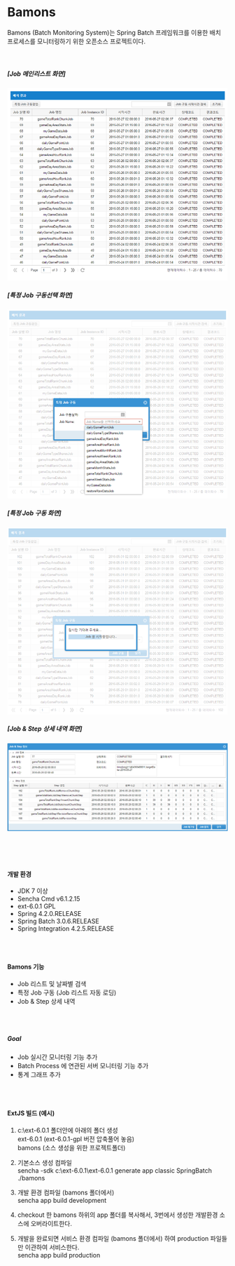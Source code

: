 # Bamons

Bamons (Batch Monitoring System)는 Spring Batch 프레임워크를 이용한 배치 프로세스를 모니터링하기 위한 오픈소스 프로젝트이다.
<br><br><br>

##### [Job 메인리스트 화면]
![Bamons](./document/image/bamons-1.png)
##### [특정 Job 구동선택 화면]
![Bamons](./document/image/bamons-2.png)
##### [특정 Job 구동 화면]
![Bamons](./document/image/bamons-4.png)
##### [Job & Step 상세 내역 화면]
![Bamons](./document/image/bamons-3.png)

<br><br><br>
#### 개발 환경
* JDK 7 이상
* Sencha Cmd v6.1.2.15
* ext-6.0.1 GPL
* Spring 4.2.0.RELEASE
* Spring Batch 3.0.6.RELEASE
* Spring Integration 4.2.5.RELEASE

<br><br>
#### Bamons 기능
* Job 리스트 및 날짜별 검색
* 특정 Job 구동 (Job 리스트 자동 로딩)
* Job & Step 상세 내역

<br><br>
##### Goal
* Job 실시간 모니터링 기능 추가
* Batch Process 에 연관된 서버 모니터링 기능 추가
* 통계 그래프 추가

<br><br>
#### ExtJS 빌드 (예시)
1. c:\ext-6.0.1 폴더안에 아래의 폴더 생성
    <br> ext-6.0.1    (ext-6.0.1-gpl 버전 압축풀어 놓음)
    <br> bamons       (소스 생성을 위한 프로젝트폴더)

2. 기본소스 생성 컴파일<br>
   sencha -sdk c:\ext-6.0.1\ext-6.0.1 generate app classic SpringBatch ./bamons

3. 개발 환경 컴파일 (bamons 폴더에서)<br>
   sencha app build development

4. checkout 한 bamons 하위의 app 폴더를 복사해서, 3번에서 생성한 개발환경 소스에 오버라이트한다.<br>

5. 개발을 완료되면 서비스 환경 컴파일 (bamons 폴더에서) 하여 production 파일들만 이관하여 서비스한다.<br>
   sencha app build production
